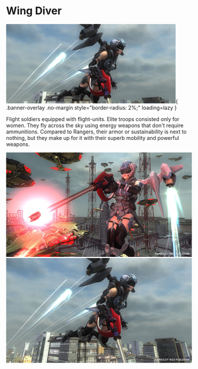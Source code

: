# Wing Diver

![Wing Diver](../images/classes/wingdiver/diver05.png){ .banner-overlay .no-margin style="border-radius: 2%;" loading=lazy }

Flight soldiers equipped with flight-units.
Elite troops consisted only for women. They fly across the sky using energy weapons that don't require ammunitions.
Compared to Rangers, their armor or sustainability is next to nothing, but they make up for it with their superb mobility and powerful weapons.

![Wing Diver](../images/classes/wingdiver/edf_intro_main02_thum01.jpg)
![Wing Diver](../images/classes/wingdiver/edf_intro_main02_thum02.jpg)